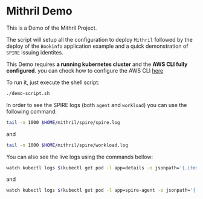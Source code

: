 # Mithril Demo

This is a Demo of the Mithril Project.

The script will setup all the configuration to deploy `Mithril` followed by the deploy of the `Bookinfo` application example and a quick demonstration of `SPIRE` issuing identites.

This Demo requires **a running kubernetes cluster** and the **AWS CLI fully configured**. you can check how to configure the AWS CLI [here](https://docs.aws.amazon.com/cli/latest/userguide/cli-chap-configure.html)

To run it, just execute the shell script:
```bash
./demo-script.sh
```
In order to see the SPIRE logs (both `agent` and `workload`) you can use the following command:

```bash
tail -n 1000 $HOME/mithril/spire/spire.log
```
and
```bash
tail -n 1000 $HOME/mithril/spire/workload.log
```

You can also see the live logs using the commands bellow:
```bash
watch kubectl logs $(kubectl get pod -l app=details -o jsonpath='{.items[0].metadata.name}') -c istio-proxy
```
and

```bash
watch kubectl logs $(kubectl get pod -l app=spire-agent -o jsonpath='{.items[0].metadata.name}' -n spire) -n spire
```